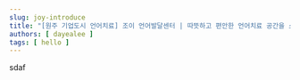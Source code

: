 ```yaml
---
slug: joy-introduce
title: "[원주 기업도시 언어치료] 조이 언어발달센터 | 따뜻하고 편안한 언어치료 공간을 소개합니다 :)"
authors: [ dayealee ]
tags: [ hello ]
---
```


sdaf